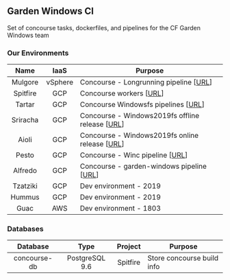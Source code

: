 ## Garden Windows CI

Set of concourse tasks, dockerfiles, and pipelines for the CF Garden Windows team

### Our Environments

|Name|IaaS|Purpose|
|:---:|:---:|---|
|Mulgore|vSphere|Concourse - Longrunning pipeline [[URL](https://github.com/cloudfoundry/garden-windows-ci/blob/master/pipelines/longrunning.yml)]|
|Spitfire|GCP|Concourse workers [[URL](https://github.com/cloudfoundry/garden-windows-ci/blob/master/bin/deploy_concourse)]|
|Tartar|GCP|Concourse Windowsfs pipelines [[URL](https://github.com/cloudfoundry/garden-windows-ci/blob/master/pipelines/windowsfs.yml)]|
|Sriracha|GCP|Concourse - Windows2019fs offline release [[URL](https://github.com/cloudfoundry/garden-windows-ci/blob/master/pipelines/windowsfs-offline.yml)]|
|Aioli|GCP|Concourse - Windows2019fs online release [[URL](https://github.com/cloudfoundry/garden-windows-ci/blob/master/pipelines/windowsfs-online.yml)]|
|Pesto|GCP|Concourse - Winc pipeline [[URL](https://github.com/cloudfoundry/garden-windows-ci/blob/master/pipelines/winc.yml)]|
|Alfredo|GCP|Concourse - garden-windows pipeline [[URL](https://github.com/cloudfoundry/garden-windows-ci/blob/master/pipelines/garden-windows.yml)]|
|Tzatziki|GCP|Dev environment - 2019|
|Hummus|GCP|Dev environment - 2019|
|Guac|AWS|Dev environment - 1803|

### Databases

|Database|Type|Project|Purpose|
|:---:|:---:|:---:|---|
|concourse-db|PostgreSQL 9.6|Spitfire|Store concourse build info|
